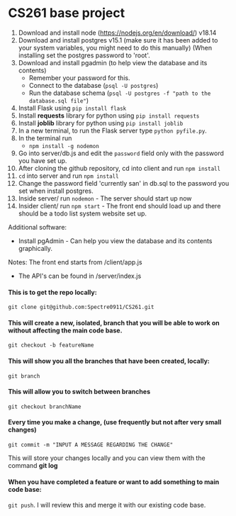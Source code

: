 # CS261 base project 

1) Download and install node (https://nodejs.org/en/download/) v18.14
2) Download and install postgres v15.1 (make sure it has been added to your system variables, you might need to do this manually) (When installing set the postgres password to 'root'. 
3) Download and install pgadmin (to help view the database and its contents)
    - Remember your password for this. 
    - Connect to the database (`psql -U postgres`) 
    - Run the database schema (`psql -U postgres -f "path to the database.sql file"`)
4) Install Flask using `pip install flask`
5) Install __requests__ library for python using `pip install requests`
6) Install __joblib__ library for python using `pip install joblib`
7) In a new terminal, to run the Flask server type `python pyfile.py`.
8) In the terminal run
    - `npm install -g nodemon`
9) Go into server/db.js and edit the `password` field only with the password you have set up. 
10) After cloning the github repository, cd into client and run `npm install`
11) `cd` into server and run `npm install`
12) Change the password field 'currently san' in db.sql to the password you set when install postgres.
13) Inside server/ run `nodemon` - The server should start up now
14) Insider client/ run `npm start` - The front end should load up and there should be a todo list system website set up. 

Additional software:
- Install pgAdmin - Can help you view the database and its contents graphically. 


Notes: The front end starts from /client/app.js
- The API's can be found in /server/index.js

#### This is to get the repo locally:
`git clone git@github.com:Spectre0911/CS261.git`

#### This will create a new, isolated, branch that you will be able to work on without affecting the main code base.
`git checkout -b featureName`

#### This will show you all the branches that have been created, locally:
`git branch`

#### This will allow you to switch between branches
`git checkout branchName`

#### Every time you make a change, (use frequently but not after very small changes)
`git commit -m "INPUT A MESSAGE REGARDING THE CHANGE"`

This will store your changes locally and you can view them with the command **git log**

#### When you have completed a feature or want to add something to main code base:
`git push`. I will review this and merge it with our existing code base.
